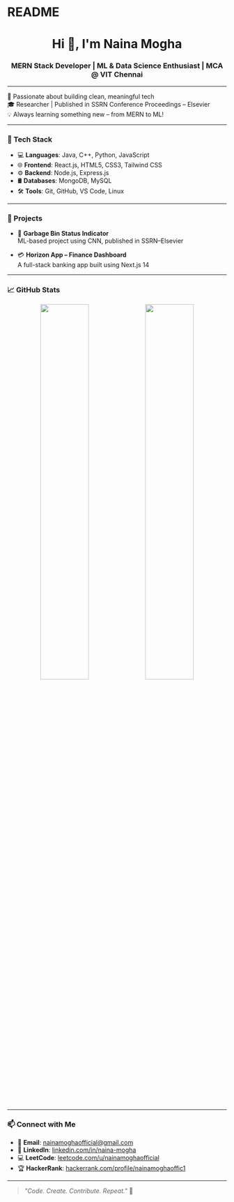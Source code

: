 # README
<h1 align="center">Hi 👋, I'm Naina Mogha</h1>
<h3 align="center">MERN Stack Developer | ML & Data Science Enthusiast | MCA @ VIT Chennai</h3>

---

🌟 Passionate about building clean, meaningful tech  
🎓 Researcher | Published in SSRN Conference Proceedings – Elsevier  
💡 Always learning something new – from MERN to ML!

---

### 🔧 Tech Stack
- 💻 **Languages**: Java, C++, Python, JavaScript  
- 🌐 **Frontend**: React.js, HTML5, CSS3, Tailwind CSS  
- ⚙️ **Backend**: Node.js, Express.js  
- 🛢️ **Databases**: MongoDB, MySQL  
- 🛠️ **Tools**: Git, GitHub, VS Code, Linux

---

### 🚀 Projects
- 🧠 **Garbage Bin Status Indicator**  
  ML-based project using CNN, published in SSRN–Elsevier

- 💳 **Horizon App – Finance Dashboard**  
  A full-stack banking app built using Next.js 14

---

### 📈 GitHub Stats
<p align="center">
  <img src="https://github-readme-stats.vercel.app/api?username=Smiley-2003&show_icons=true&theme=radical" width="47%" />
  <img src="https://github-readme-stats.vercel.app/api/top-langs/?username=Smiley-2003&layout=compact&theme=radical&langs_count=10" width="47%" />
</p>

---

### 📫 Connect with Me
- 📧 **Email**: [nainamoghaofficial@gmail.com](mailto:nainamoghaofficial@gmail.com)  
- 💼 **LinkedIn**: [linkedin.com/in/naina-mogha](https://www.linkedin.com/in/naina-mogha)  
- 💻 **LeetCode**: [leetcode.com/u/nainamoghaofficial](https://leetcode.com/u/nainamoghaofficial/)  
- 🏆 **HackerRank**: [hackerrank.com/profile/nainamoghaoffic1](https://www.hackerrank.com/profile/nainamoghaoffic1)

---

> *"Code. Create. Contribute. Repeat."* 🚀
